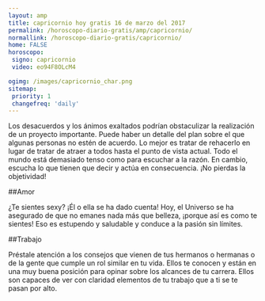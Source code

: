 ```yaml
---
layout: amp
title: capricornio hoy gratis 16 de marzo del 2017 
permalink: /horoscopo-diario-gratis/amp/capricornio/
normallink: /horoscopo-diario-gratis/capricornio/
home: FALSE
horoscopo:
 signo: capricornio
 video: eo94F8OLcM4

ogimg: /images/capricornio_char.png
sitemap:
 priority: 1
 changefreq: 'daily'
---
```



Los desacuerdos y los ánimos exaltados podrían obstaculizar la realización de un proyecto importante. Puede haber un detalle del plan sobre el que algunas personas no estén de acuerdo. Lo mejor es tratar de rehacerlo en lugar de tratar de atraer a todos hasta el punto de vista actual. Todo el mundo está demasiado tenso como para escuchar a la razón. En cambio, escucha lo que tienen que decir y actúa en consecuencia. ¡No pierdas la objetividad!

##Amor

¿Te sientes sexy? ¡Él o ella se ha dado cuenta! Hoy, el Universo se ha asegurado de que no emanes nada más que belleza, ¡porque así es como te sientes! Eso es estupendo y saludable y conduce a la pasión sin límites.

##Trabajo

Préstale atención a los consejos que vienen de tus hermanos o hermanas o de la gente que cumple un rol similar en tu vida. Ellos te conocen y están en una muy buena posición para opinar sobre los alcances de tu carrera. Ellos son capaces de ver con claridad elementos de tu trabajo que a ti se te pasan por alto.